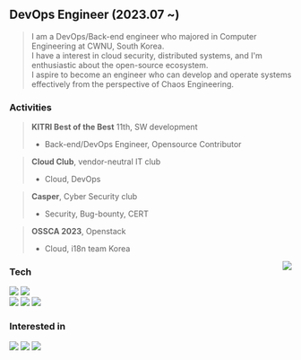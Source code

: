 <div align='left'>
<h2> DevOps Engineer (2023.07 ~) </h2>
<div align="left">

> I am a DevOps/Back-end engineer who majored in Computer Engineering at CWNU, South Korea.  
> I have a interest in cloud security, distributed systems, and I'm enthusiastic about the open-source ecosystem.  
> I aspire to become an engineer who can develop and operate systems effectively from the perspective of Chaos Engineering.



### Activities
> **KITRI Best of the Best** 11th, SW development
> - Back-end/DevOps Engineer, Opensource Contributor

> **Cloud Club**, vendor-neutral IT club
> - Cloud, DevOps

> **Casper**, Cyber Security club
> - Security, Bug-bounty, CERT

> **OSSCA 2023**, Openstack
> - Cloud, i18n team Korea

<img align='right' img src="https://github-readme-stats.vercel.app/api?username=floodnut&show_icons=true&include_all_commits=true&count_private=true&layout=compact"/>

<h3>Tech</h3>
<img src="https://img.shields.io/badge/Java-711680?style=flat-square&logo=Java&logoColor=white">
<img src="https://img.shields.io/badge/Python-054480?style=flat-square&logo=python&logoColor=white">
  <br>
<img src="https://img.shields.io/badge/Docker-2496ED?style=flat-square&logo=docker&logoColor=white"/>
<img src="https://img.shields.io/badge/Spring%20Boot-6DB33F?style=flat-square&logo=spring&logoColor=white">
<img src="https://img.shields.io/badge/MariaDB-4479A1?style=flat-square&logo=Mariadb&logoColor=white"/>

<h3>Interested in</h3>
<img src="https://img.shields.io/badge/Terraform-5750ff?style=flat-square&logo=Terraform&logoColor=white"/>
<img src="https://img.shields.io/badge/Redis-DC382D?style=flat-square&logo=Redis&logoColor=white"/>
<img src="https://img.shields.io/badge/Apache%20Kafka-000?style=flat-square&logo=apachekafka"/>





 <!-- unused -->
 <!-- ![header](https://capsule-render.vercel.app/api?type=waving&color=gradient&height=300&section=header&text=Floodnut&fontAlign=75&fontSize=70&desc=I%27m%20gonna%20make%20it&descAlign=75)
 -->
